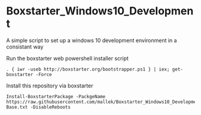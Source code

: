 # Boxstarter_Windows10_Development
A simple script to set up a windows 10 development environment in a consistant way

Run the boxstarter web powershell installer script

```
. { iwr -useb http://boxstarter.org/bootstrapper.ps1 } | iex; get-boxstarter -Force
```

Install this repository via boxstarter

```
Install-BoxstarterPackage -PackgeName https://raw.githubusercontent.com/mallek/Boxstarter_Windows10_Development/master/Boxstarter-Base.txt -DisableReboots
```
